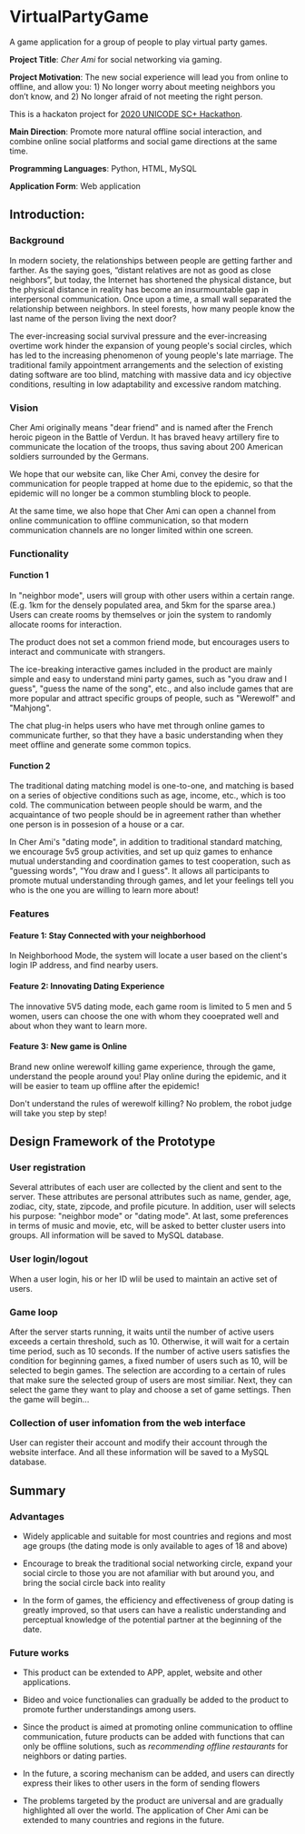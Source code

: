 # VirtualPartyGame

A game application for a group of people to play virtual party games.

**Project Title**: *Cher Ami* for social networking via gaming.

**Project Motivation**: The new social experience will lead you from online to offline, and allow you: 1) No longer worry about meeting neighbors you don’t know, and 2) No longer afraid of not meeting the right person.

This is a hackaton project for [2020 UNICODE SC+ Hackathon](https://www.copell.cn/baseInfo?id=13).

**Main Direction**: Promote more natural offline social interaction, and combine online social platforms and social game directions at the same time.

**Programming Languages**: Python, HTML, MySQL

**Application Form**: Web application

## **Introduction**:

### Background

In modern society, the relationships between people are getting farther and farther. As the saying goes, “distant relatives are not as good as close neighbors”, but today, the Internet has shortened the physical distance, but the physical distance in reality has become an insurmountable gap in interpersonal communication. Once upon a time, a small wall separated the relationship between neighbors. In steel forests, how many people know the last name of the person living the next door?

The ever-increasing social survival pressure and the ever-increasing overtime work hinder the expansion of young people's social circles, which has led to the increasing phenomenon of young people's late marriage. The traditional family appointment arrangements and the selection of existing dating software are too blind, matching with massive data and icy objective conditions, resulting in low adaptability and excessive random matching.

### Vision

Cher Ami originally means "dear friend" and is named after the French heroic pigeon in the Battle of Verdun. It has braved heavy artillery fire to communicate the location of the troops, thus saving about 200 American soldiers surrounded by the Germans.

We hope that our website can, like Cher Ami, convey the desire for communication for people trapped at home due to the epidemic, so that the epidemic will no longer be a common stumbling block to people.

At the same time, we also hope that Cher Ami can open a channel from online communication to offline communication, so that modern communication channels are no longer limited within one screen.

### Functionality

#### Function 1

In "neighbor mode", users will group with other users within a certain range. (E.g. 1km for the densely populated area, and 5km for the sparse area.) Users can create rooms by themselves or join the system to randomly allocate rooms for interaction.

The product does not set a common friend mode, but encourages users to interact and communicate with strangers.

The ice-breaking interactive games included in the product are mainly simple and easy to understand mini party games, such as "you draw and I guess", "guess the name of the song", etc., and also include games that are more popular and attract specific groups of people, such as "Werewolf" and "Mahjong".

The chat plug-in helps users who have met through online games to communicate further, so that they have a basic understanding when they meet offline and generate some common topics.

#### Function 2

The traditional dating matching model is one-to-one, and matching is based on a series of objective conditions such as age, income, etc., which is too cold. The communication between people should be warm, and the acquaintance of two people should be in agreement rather than whether one person is in possesion of a house or a car.

In Cher Ami's "dating mode", in addition to traditional standard matching, we encourage 5v5 group activities, and set up quiz games to enhance mutual understanding and coordination games to test cooperation, such as "guessing words", "You draw and I guess". It allows all participants to promote mutual understanding through games, and let your feelings tell you who is the one you are willing to learn more about!

### Features

#### Feature 1: Stay Connected with your neighborhood

In Neighborhood Mode, the system will locate a user based on the client's login IP address, and find nearby users.

#### Feature 2: Innovating Dating Experience

The innovative 5V5 dating mode, each game room is limited to 5 men and 5 women, users can choose the one with whom they cooeprated well and about whon they want to learn more.

#### Feature 3: New game is Online

Brand new online werewolf killing game experience, through the game, understand the people around you! Play online during the epidemic, and it will be easier to team up offline after the epidemic! 

Don't understand the rules of werewolf killing? No problem, the robot judge will take you step by step!

## Design Framework of the Prototype

### User registration

Several attributes of each user are collected by the client and sent to the server. These attributes are personal attributes such as name, gender, age, zodiac, city, state, zipcode, and profile picuture. In addition, user will selects his purpose: "neighbor mode" or "dating mode". At last, some preferences in terms of music and movie, etc, will be asked to better cluster users into groups. All information will be saved to MySQL database.

### User login/logout

When a user login, his or her ID wlil be used to maintain an active set of users.

### Game loop

After the server starts running, it waits until the number of active users exceeds a certain threshold, such as 10. Otherwise, it will wait for a certain time period, such as 10 seconds. If the number of active users satisfies the condition for beginning games, a fixed number of users such as 10, will be selected to begin games. The selection are according to a certain of rules that make sure the selected group of users are most similiar. Next, they can select the game they want to play and choose a set of game settings. Then the game will begin...

### Collection of user infomation from the web interface

User can register their account and modify their account through the website interface. And all these information will be saved to a MySQL database.

## Summary

### Advantages

* Widely applicable and suitable for most countries and regions and most age groups (the dating mode is only available to ages of 18 and above)

* Encourage to break the traditional social networking circle, expand your social circle to those you are not afamiliar with but around you, and bring the social circle back into reality

* In the form of games, the efficiency and effectiveness of group dating is greatly improved, so that users can have a realistic understanding and perceptual knowledge of the potential partner at the beginning of the date.

### Future works

* This product can be extended to APP, applet, website and other applications.

* Bideo and voice functionalies can gradually be added to the product to promote further understandings among users.

* Since the product is aimed at promoting online communication to offline communication, future products can be added with functions that can only be offline solutions, such as *recommending offline restaurants* for neighbors or dating parties.

* In the future, a scoring mechanism can be added, and users can directly express their likes to other users in the form of sending flowers

* The problems targeted by the product are universal and are gradually highlighted all over the world. The application of Cher Ami can be extended to many countries and regions in the future.
